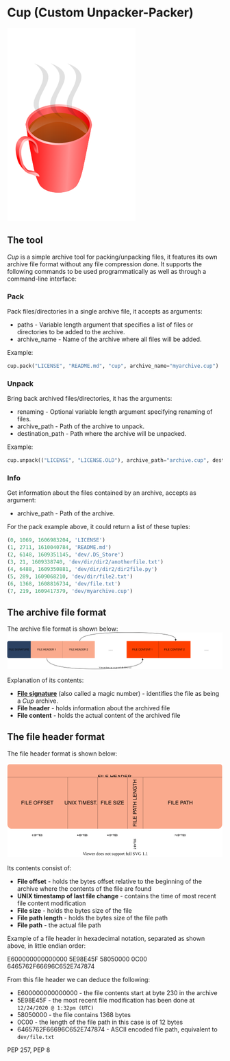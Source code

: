 # Cup (Custom Unpacker-Packer)

![cup.svg](cup.svg)

## The tool

*Cup* is a simple archive tool for packing/unpacking files, it features its own archive file format without any file
compression done. It supports the following commands to be used programmatically as well as through a command-line
interface:

### Pack

Pack files/directories in a single archive file, it accepts as arguments:

* paths - Variable length argument that specifies a list of files or directories to be added to the archive.
* archive_name - Name of the archive where all files will be added.

Example:

```python
cup.pack("LICENSE", "README.md", "cup", archive_name="myarchive.cup")
```

### Unpack

Bring back archived files/directories, it has the arguments:

* renaming - Optional variable length argument specifying renaming of files.
* archive_path - Path of the archive to unpack.
* destination_path - Path where the archive will be unpacked.

Example:

```python
cup.unpack(("LICENSE", "LICENSE.OLD"), archive_path="archive.cup", destination_path="output")
```

### Info

Get information about the files contained by an archive, accepts as argument:

* archive_path - Path of the archive.

For the pack example above, it could return a list of these tuples:

```python
(0, 1069, 1606983204, 'LICENSE')
(1, 2711, 1610040784, 'README.md')
(2, 6148, 1609351145, 'dev/.DS_Store')
(3, 21, 1609338740, 'dev/dir/dir2/anotherfile.txt')
(4, 6488, 1609350881, 'dev/dir/dir2/dir2file.py')
(5, 289, 1609068210, 'dev/dir/file2.txt')
(6, 1368, 1608816734, 'dev/file.txt')
(7, 219, 1609417379, 'dev/myarchive.cup')
```

## The archive file format

The archive file format is shown below:
![archive_file_format](archive_file_format.svg)

Explanation of its contents:

* **[File signature](https://en.wikipedia.org/wiki/File_signature)** (also called a magic number) - identifies the file
  as being a *Cup* archive.
* **File header** - holds information about the archived file
* **File content** - holds the actual content of the archived file

## The file header format

The file header format is shown below:

![file_header_format](file_header_format.svg)

Its contents consist of:

* **File offset** - holds the bytes offset relative to the beginning of the archive where the contents of the file are
  found
* **UNIX timestamp of last file change** - contains the time of most recent file content modification
* **File size** - holds the bytes size of the file
* **File path length** - holds the bytes size of the file path
* **File path** - the actual file path

Example of a file header in hexadecimal notation, separated as shown above, in little endian order:

E600000000000000 5E98E45F 58050000 0C00 6465762F66696C652E747874

From this file header we can deduce the following:

* E600000000000000 - the file contents start at byte 230 in the archive
* 5E98E45F - the most recent file modification has been done at `12/24/2020 @ 1:32pm (UTC)`
* 58050000 - the file contains 1368 bytes
* 0C00 - the length of the file path in this case is of 12 bytes
* 6465762F66696C652E747874 - ASCII encoded file path, equivalent to `dev/file.txt`

PEP 257, PEP 8
